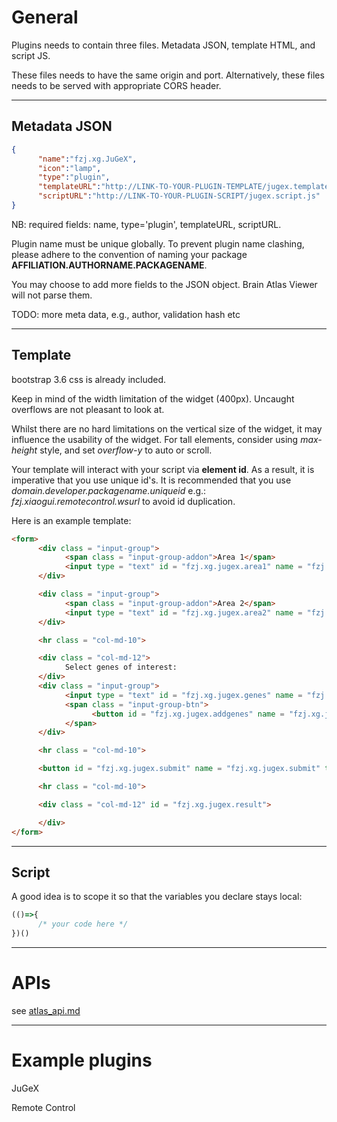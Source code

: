 General
======
Plugins needs to contain three files. Metadata JSON, template HTML, and script JS. 

These files needs to have the same origin and port. Alternatively, these files needs to be served with appropriate CORS header.

---
Metadata JSON
------


```json
{
      "name":"fzj.xg.JuGeX",
      "icon":"lamp", 
      "type":"plugin",
      "templateURL":"http://LINK-TO-YOUR-PLUGIN-TEMPLATE/jugex.template.html",
      "scriptURL":"http://LINK-TO-YOUR-PLUGIN-SCRIPT/jugex.script.js"
}
```

NB: required fields: name, type='plugin', templateURL, scriptURL.

Plugin name must be unique globally. To prevent plugin name clashing, please adhere to the convention of naming your package **AFFILIATION.AUTHORNAME.PACKAGENAME**. 

You may choose to add more fields to the JSON object. Brain Atlas Viewer will not parse them.

TODO: more meta data, e.g., author, validation hash etc

---
Template
------

bootstrap 3.6 css is already included. 

Keep in mind of the width limitation of the widget (400px). Uncaught overflows are not pleasant to look at. 

Whilst there are no hard limitations on the vertical size of the widget, it may influence the usability of the widget. For tall elements, consider using *max-height* style, and set *overflow-y* to auto or scroll. 

Your template will interact with your script via **element id**. As a result, it is imperative that you use unique id's. 
It is recommended that you use *domain.developer.packagename.uniqueid* e.g.: *fzj.xiaogui.remotecontrol.wsurl* to avoid id duplication.

Here is an example template:

```html
<form>
      <div class = "input-group">
            <span class = "input-group-addon">Area 1</span>
            <input type = "text" id = "fzj.xg.jugex.area1" name = "fzj.xg.jugex.area1" class = "form-control" placeholder="Select a region" value = "">
      </div>

      <div class = "input-group">
            <span class = "input-group-addon">Area 2</span>
            <input type = "text" id = "fzj.xg.jugex.area2" name = "fzj.xg.jugex.area2" class = "form-control" placeholder="Select a region" value = "">
      </div>

      <hr class = "col-md-10">

      <div class = "col-md-12">
            Select genes of interest:
      </div>
      <div class = "input-group">
            <input type = "text" id = "fzj.xg.jugex.genes" name = "fzj.xg.jugex.genes" class = "form-control" placeholder = "Genes of interest ...">
            <span class = "input-group-btn">
                  <button id = "fzj.xg.jugex.addgenes" name = "fzj.xg.jugex.addgenes" class = "btn btn-default" type = "button">Add</button>
            </span>
      </div>

      <hr class = "col-md-10">

      <button id = "fzj.xg.jugex.submit" name = "fzj.xg.jugex.submit" type = "button" class = "btn btn-default btn-block">Submit</button>

      <hr class = "col-md-10">

      <div class = "col-md-12" id = "fzj.xg.jugex.result">

      </div>
</form>
```

---
Script
------

A good idea is to scope it so that the variables you declare stays local:

```javascript
(()=>{
      /* your code here */
})()
```

---
APIs
======
see [atlas_api.md](atlas_api.md)

---

Example plugins
======
JuGeX

Remote Control

